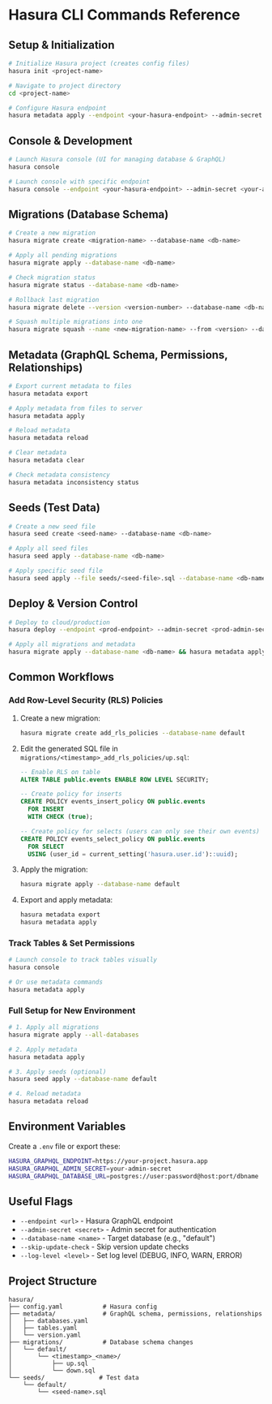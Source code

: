 # Hasura CLI Commands Reference

## Setup & Initialization

```bash
# Initialize Hasura project (creates config files)
hasura init <project-name>

# Navigate to project directory
cd <project-name>

# Configure Hasura endpoint
hasura metadata apply --endpoint <your-hasura-endpoint> --admin-secret <your-admin-secret>
```

## Console & Development

```bash
# Launch Hasura console (UI for managing database & GraphQL)
hasura console

# Launch console with specific endpoint
hasura console --endpoint <your-hasura-endpoint> --admin-secret <your-admin-secret>
```

## Migrations (Database Schema)

```bash
# Create a new migration
hasura migrate create <migration-name> --database-name <db-name>

# Apply all pending migrations
hasura migrate apply --database-name <db-name>

# Check migration status
hasura migrate status --database-name <db-name>

# Rollback last migration
hasura migrate delete --version <version-number> --database-name <db-name>

# Squash multiple migrations into one
hasura migrate squash --name <new-migration-name> --from <version> --database-name <db-name>
```

## Metadata (GraphQL Schema, Permissions, Relationships)

```bash
# Export current metadata to files
hasura metadata export

# Apply metadata from files to server
hasura metadata apply

# Reload metadata
hasura metadata reload

# Clear metadata
hasura metadata clear

# Check metadata consistency
hasura metadata inconsistency status
```

## Seeds (Test Data)

```bash
# Create a new seed file
hasura seed create <seed-name> --database-name <db-name>

# Apply all seed files
hasura seed apply --database-name <db-name>

# Apply specific seed file
hasura seed apply --file seeds/<seed-file>.sql --database-name <db-name>
```

## Deploy & Version Control

```bash
# Deploy to cloud/production
hasura deploy --endpoint <prod-endpoint> --admin-secret <prod-admin-secret>

# Apply all migrations and metadata
hasura migrate apply --database-name <db-name> && hasura metadata apply
```

## Common Workflows

### Add Row-Level Security (RLS) Policies

1. Create a new migration:
   ```bash
   hasura migrate create add_rls_policies --database-name default
   ```

2. Edit the generated SQL file in `migrations/<timestamp>_add_rls_policies/up.sql`:
   ```sql
   -- Enable RLS on table
   ALTER TABLE public.events ENABLE ROW LEVEL SECURITY;

   -- Create policy for inserts
   CREATE POLICY events_insert_policy ON public.events
     FOR INSERT
     WITH CHECK (true);

   -- Create policy for selects (users can only see their own events)
   CREATE POLICY events_select_policy ON public.events
     FOR SELECT
     USING (user_id = current_setting('hasura.user.id')::uuid);
   ```

3. Apply the migration:
   ```bash
   hasura migrate apply --database-name default
   ```

4. Export and apply metadata:
   ```bash
   hasura metadata export
   hasura metadata apply
   ```

### Track Tables & Set Permissions

```bash
# Launch console to track tables visually
hasura console

# Or use metadata commands
hasura metadata apply
```

### Full Setup for New Environment

```bash
# 1. Apply all migrations
hasura migrate apply --all-databases

# 2. Apply metadata
hasura metadata apply

# 3. Apply seeds (optional)
hasura seed apply --database-name default

# 4. Reload metadata
hasura metadata reload
```

## Environment Variables

Create a `.env` file or export these:

```bash
HASURA_GRAPHQL_ENDPOINT=https://your-project.hasura.app
HASURA_GRAPHQL_ADMIN_SECRET=your-admin-secret
HASURA_GRAPHQL_DATABASE_URL=postgres://user:password@host:port/dbname
```

## Useful Flags

- `--endpoint <url>` - Hasura GraphQL endpoint
- `--admin-secret <secret>` - Admin secret for authentication
- `--database-name <name>` - Target database (e.g., "default")
- `--skip-update-check` - Skip version update checks
- `--log-level <level>` - Set log level (DEBUG, INFO, WARN, ERROR)

## Project Structure

```
hasura/
├── config.yaml           # Hasura config
├── metadata/             # GraphQL schema, permissions, relationships
│   ├── databases.yaml
│   ├── tables.yaml
│   └── version.yaml
├── migrations/           # Database schema changes
│   └── default/
│       └── <timestamp>_<name>/
│           ├── up.sql
│           └── down.sql
└── seeds/               # Test data
    └── default/
        └── <seed-name>.sql
```
